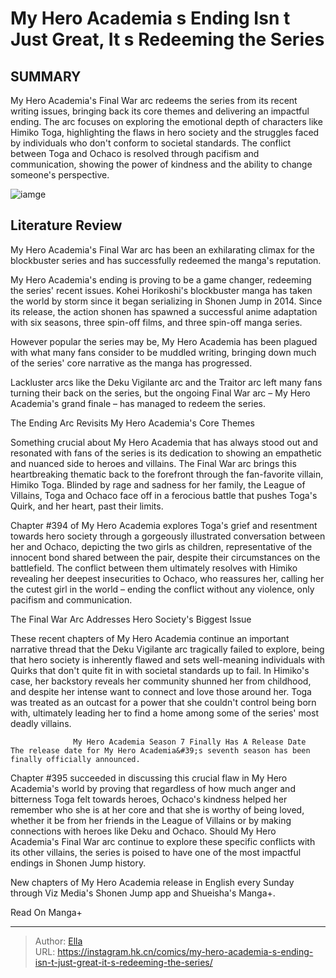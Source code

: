 # My Hero Academia s Ending Isn t Just Great, It s Redeeming the Series


## SUMMARY 



  My Hero Academia&#39;s Final War arc redeems the series from its recent writing issues, bringing back its core themes and delivering an impactful ending.   The arc focuses on exploring the emotional depth of characters like Himiko Toga, highlighting the flaws in hero society and the struggles faced by individuals who don&#39;t conform to societal standards.   The conflict between Toga and Ochaco is resolved through pacifism and communication, showing the power of kindness and the ability to change someone&#39;s perspective.  

![iamge](https://static1.srcdn.com/wordpress/wp-content/uploads/2023/07/untitled-design-12.png)

## Literature Review

My Hero Academia&#39;s Final War arc has been an exhilarating climax for the blockbuster series and has successfully redeemed the manga&#39;s reputation.




My Hero Academia&#39;s ending is proving to be a game changer, redeeming the series&#39; recent issues. Kohei Horikoshi&#39;s blockbuster manga has taken the world by storm since it began serializing in Shonen Jump in 2014. Since its release, the action shonen has spawned a successful anime adaptation with six seasons, three spin-off films, and three spin-off manga series.




However popular the series may be, My Hero Academia has been plagued with what many fans consider to be muddled writing, bringing down much of the series&#39; core narrative as the manga has progressed. 

          

 Lackluster arcs like the Deku Vigilante arc and the Traitor arc left many fans turning their back on the series, but the ongoing Final War arc – My Hero Academia&#39;s grand finale – has managed to redeem the series.


 The Ending Arc Revisits My Hero Academia&#39;s Core Themes 
          

Something crucial about My Hero Academia that has always stood out and resonated with fans of the series is its dedication to showing an empathetic and nuanced side to heroes and villains. The Final War arc brings this heartbreaking thematic back to the forefront through the fan-favorite villain, Himiko Toga. Blinded by rage and sadness for her family, the League of Villains, Toga and Ochaco face off in a ferocious battle that pushes Toga&#39;s Quirk, and her heart, past their limits.




Chapter #394 of My Hero Academia explores Toga&#39;s grief and resentment towards hero society through a gorgeously illustrated conversation between her and Ochaco, depicting the two girls as children, representative of the innocent bond shared between the pair, despite their circumstances on the battlefield. The conflict between them ultimately resolves with Himiko revealing her deepest insecurities to Ochaco, who reassures her, calling her the cutest girl in the world – ending the conflict without any violence, only pacifism and communication.



 The Final War Arc Addresses Hero Society&#39;s Biggest Issue 
          

These recent chapters of My Hero Academia continue an important narrative thread that the Deku Vigilante arc tragically failed to explore, being that hero society is inherently flawed and sets well-meaning individuals with Quirks that don&#39;t quite fit in with societal standards up to fail. In Himiko&#39;s case, her backstory reveals her community shunned her from childhood, and despite her intense want to connect and love those around her. Toga was treated as an outcast for a power that she couldn&#39;t control being born with, ultimately leading her to find a home among some of the series&#39; most deadly villains.




                  My Hero Academia Season 7 Finally Has A Release Date   The release date for My Hero Academia&#39;s seventh season has been finally officially announced.   

Chapter #395 succeeded in discussing this crucial flaw in My Hero Academia&#39;s world by proving that regardless of how much anger and bitterness Toga felt towards heroes, Ochaco&#39;s kindness helped her remember who she is at her core and that she is worthy of being loved, whether it be from her friends in the League of Villains or by making connections with heroes like Deku and Ochaco. Should My Hero Academia&#39;s Final War arc continue to explore these specific conflicts with its other villains, the series is poised to have one of the most impactful endings in Shonen Jump history.

New chapters of My Hero Academia release in English every Sunday through Viz Media&#39;s Shonen Jump app and Shueisha&#39;s Manga&#43;.

Read On Manga&#43;



---

> Author: [Ella](https://instagram.hk.cn/)  
> URL: https://instagram.hk.cn/comics/my-hero-academia-s-ending-isn-t-just-great-it-s-redeeming-the-series/  

